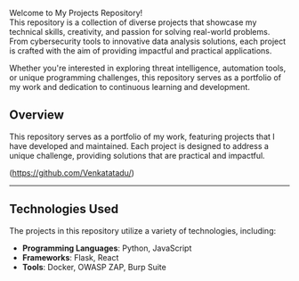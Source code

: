 Welcome to My Projects Repository!  
This repository is a collection of diverse projects that showcase my technical skills, creativity, and passion for solving real-world problems. From cybersecurity tools to innovative data analysis solutions, each project is crafted with the aim of providing impactful and practical applications.

Whether you're interested in exploring threat intelligence, automation tools, or unique programming challenges, this repository serves as a portfolio of my work and dedication to continuous learning and development.

## Overview

This repository serves as a portfolio of my work, featuring projects that I have developed and maintained. Each project is designed to address a unique challenge, providing solutions that are practical and impactful.

(https://github.com/Venkatatadu/)

---

## Technologies Used

The projects in this repository utilize a variety of technologies, including:
- **Programming Languages**: Python, JavaScript
- **Frameworks**: Flask, React
- **Tools**: Docker, OWASP ZAP, Burp Suite

